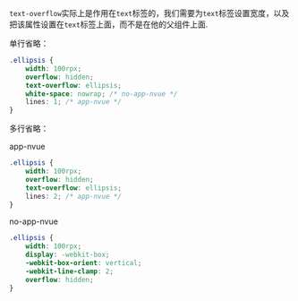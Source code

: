 `text-overflow`实际上是作用在`text`标签的，我们需要为`text`标签设置宽度，以及把该属性设置在`text`标签上面，而不是在他的父组件上面.

单行省略：

```css
.ellipsis {
	width: 100rpx;
	overflow: hidden;
	text-overflow: ellipsis;
	white-space: nowrap; /* no-app-nvue */
	lines: 1; /* app-nvue */
}
```

多行省略：

app-nvue

```css
.ellipsis {
	width: 100rpx;
	overflow: hidden;
	text-overflow: ellipsis;
	lines: 2; /* app-nvue */
}
```

no-app-nvue

```css
.ellipsis {
	width: 100rpx;
	display: -webkit-box;
	-webkit-box-orient: vertical;
	-webkit-line-clamp: 2;
	overflow: hidden;
}
```
